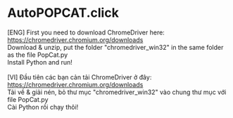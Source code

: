 # AutoPOPCAT.click
[ENG] First you need to download ChromeDriver here: https://chromedriver.chromium.org/downloads
<br>
Download & unzip, put the folder "chromedriver_win32" in the same folder as the file PopCat.py
<br>
Install Python and run!
<br>
<br>
[VI] Đầu tiên các bạn cản tải ChromeDriver ở đây: https://chromedriver.chromium.org/downloads
<br>
Tải về & giải nén, bỏ thư mục "chromedriver_win32" vào chung thư mục với file PopCat.py
<br>
Cài Python rồi chạy thôi!
